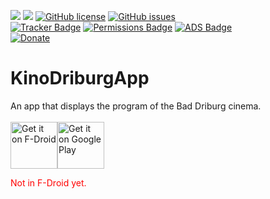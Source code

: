 <img src="https://img.shields.io/github/release/phrogg/KinoDriburgApp.svg?logo=github" />   <img src="https://img.shields.io/f-droid/v/eu.roggstar.luigithehunter.kinobdb.svg" />   [![GitHub license](https://img.shields.io/github/license/phrogg/KinoDriburgApp.svg)](https://github.com/phrogg/KinoDriburgApp/blob/main/LICENSE)   [![GitHub issues](https://img.shields.io/github/issues/phrogg/KinoDriburgApp.svg)](https://GitHub.com/phrogg/KinoDriburgApp/issues/)
<br>
[![Tracker Badge](https://img.shields.io/badge/Tracker-0-green.svg)](https://reports.exodus-privacy.eu.org/en/reports/search/eu.roggstar.luigithehunter.kinobdb/)   [![Permissions Badge](https://img.shields.io/badge/Permissions-1-green.svg)](https://reports.exodus-privacy.eu.org/en/reports/search/eu.roggstar.luigithehunter.kinobdb/)   [![ADS Badge](https://img.shields.io/badge/ADs-0-green.svg)](https://reports.exodus-privacy.eu.org/en/reports/search/eu.roggstar.luigithehunter.kinobdb/)<br>
<a href='https://www.paypal.me/proggenbuck' target="_blank"><img alt='Donate' src='https://img.shields.io/badge/Donate-Here-green.svg'/></a>


# KinoDriburgApp

An app that displays the program of the Bad Driburg cinema.<br><br>
<a href='https://f-droid.org/en/packages/eu.roggstar.luigithehunter.kinobdb' target="_blank"><img alt='Get it on F-Droid' src='https://f-droid.org/badge/get-it-on.png' height="75"/></a><a href='https://play.google.com/store/apps/details?id=eu.roggstar.luigithehunter.kinobdb&pcampaignid=MKT-Other-global-all-co-prtnr-py-PartBadge-Mar2515-1' target="_blank"><img alt='Get it on Google Play' src='https://play.google.com/intl/en_us/badges/images/generic/en_badge_web_generic.png' height="75"/></a>

<font color="red">Not in F-Droid yet.</font>

